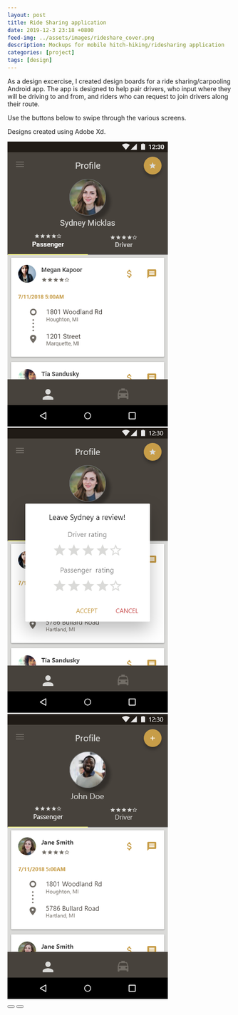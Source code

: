 ```yaml
---
layout: post
title: Ride Sharing application
date: 2019-12-3 23:18 +0800
feed-img: ../assets/images/rideshare_cover.png
description: Mockups for mobile hitch-hiking/ridesharing application
categories: [project]
tags: [design]
---
```


As a design excercise, I created design boards for a ride sharing/carpooling Android app. The app is designed to help pair drivers, who input where they will be driving to and from, and riders who can request to join drivers along their route.

Use the buttons below to swipe through the various screens. 

Designs created using Adobe Xd.

<div class="siema">
    <img src="/assets/images/rideshare_1.png" alt="Mockup of ridesharing application"/>
    <img src="/assets/images/rideshare_2.png" alt="Mockup of ridesharing application"/>
    <img src="/assets/images/rideshare_3.png" alt="Mockup of ridesharing application"/>
</div>
<div class="gallery-button-container center">
    <button class="prev center gallery-button"><i class="fas fa-backward" aria-hidden="true"></i></button>
    <button class="next center gallery-button"><i class="fas fa-forward" aria-hidden="true"></i></button>
</div>

